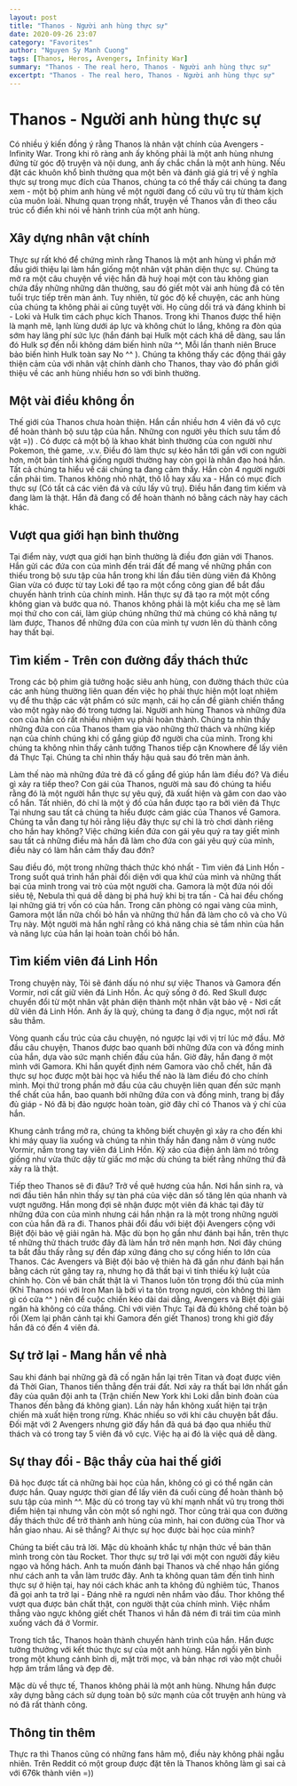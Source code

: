 ```yaml
---
layout: post
title: "Thanos - Người anh hùng thực sự"
date: 2020-09-26 23:07
category: "Favorites"
author: "Nguyen Sy Manh Cuong"
tags: [Thanos, Heros, Avengers, Infinity War]
summary: "Thanos - The real hero, Thanos - Người anh hùng thực sự"
excertpt: "Thanos - The real hero, Thanos - Người anh hùng thực sự"
---
```


# Thanos - Người anh hùng thực sự

Có nhiều ý kiến đồng ý rằng Thanos là nhân vật chính của Avengers - Infinity War. Trong khi rõ ràng anh ấy không phải là một anh hùng nhưng đứng từ góc độ truyện và nội dung, anh ấy chắc chắn là một anh hùng. Nếu đặt các khuôn khổ bình thường qua một bên và đánh giá giá trị về ý nghĩa thực sự trong mục đích của Thanos, chúng ta có thể thấy cái chúng ta đang xem - một bộ phim anh hùng về một người đang cố cứu vũ trụ từ thảm kịch của muôn loài. Nhưng quan trọng nhất, truyện về Thanos vẫn đi theo cấu trúc cổ điển khi nói về hành trình của một anh hùng.
	
## Xây dựng nhân vật chính

Thực sự rất khó để chứng mình rằng Thanos là một anh hùng vì phần mở đầu giới thiệu lại làm hắn giống một nhân vật phản diện thực sự. Chúng ta mở ra một câu chuyện về việc hắn đã huỷ hoại một con tàu không gian chứa đầy những những dân thường, sau đó giết một vài anh hùng đã có tên tuổi trực tiếp trên màn ảnh. Tuy nhiên, từ góc độ kể chuyện, các anh hùng của chúng ta không phải ai cũng tuyệt vời. Họ cũng dối trá và đáng khinh bỉ - Loki và Hulk tìm cách phục kích Thanos. Trong khi Thanos được thể hiện là mạnh mẽ, lạnh lùng dưới áp lực và không chút lo lắng, không ra đòn qúa sớm hay lãng phí sức lực (hắn đánh bại Hulk một cách khá dễ dàng, sau lần đó Hulk sợ đến nỗi không dám biến hình nữa ^^, Mỗi lần thanh niên Bruce bảo biến hình Hulk toàn say No ^^ ). Chúng ta không thấy các động thái gây thiện cảm của với nhân vật chính dành cho Thanos, thay vào đó phần giới thiệu về các anh hùng nhiều hơn so với bình thường.

## Một vài điều không ổn

Thế giới của Thanos chưa hoàn thiện. Hắn cần nhiều hơn 4 viên đá vô cực để hoàn thành bộ sưu tập của hắn. Những con người yêu thích sưu tầm đồ vật =)) . Có được cả một bộ là khao khát bình thường của con người như Pokemon, thẻ game, .v.v. Điều đó làm thực sự kéo hắn tới gần với con người hơn, một bản tính khá giống người thường hay còn gọi là nhân đạo hoá hắn. Tất cả chúng ta hiểu về cái chúng ta đang cảm thấy. Hắn còn 4 người người cần phải tìm. Thanos không nhỏ nhặt, thô lỗ hay xấu xa - Hắn có mục đích thực sự (Có tất cả các viên đá và cứu lấy vũ trụ). Điều hắn đang tìm kiếm và đang làm là thật. Hắn đã đang cố để hoàn thành nó bằng cách này hay cách khác.


## Vượt qua giới hạn bình thường

Tại điểm này, vượt qua giới hạn bình thường là điều đơn giản với Thanos. Hắn gửi các đứa con của mình đến trái đất để mang về những phần con thiếu trong bộ sưu tập của hắn trong khi lần đầu tiên dùng viên đá Không Gian vừa có được từ tay Loki để tạo ra một cổng công gian để bắt đầu chuyến hành trình của chính mình. Hắn thực sự đã tạo ra một một cổng không gian và bước qua nó. Thanos không phải là một kiểu cha mẹ sẽ làm mọi thứ cho con cái, làm giúp chúng những thứ mà chúng có khả năng tự làm được, Thanos để những đứa con của mình tự vươn lên dù thành công hay thất bại. 

## Tìm kiếm - Trên con đường đầy thách thức

Trong các bộ phim giả tưởng hoặc siêu anh hùng, con đường thách thức của các anh hùng thường liên quan đến việc họ phải thực hiện một loạt nhiệm vụ để thu thập các vật phẩm có sức mạnh, cái họ cần để giành chiến thắng vào một ngày nào đó trong tương lai. Người anh hùng Thanos và những đứa con của hắn có rất nhiều nhiệm vụ phải hoàn thành. Chúng ta nhìn thấy những đứa con của Thanos tham gia vào những thử thách và những kiếp nạn của chính chúng khi cố gắng giúp đỡ người cha của mình. Trong khi chúng ta không nhìn thấy cảnh tưởng Thanos tiếp cận Knowhere để lấy viên đá Thực Tại. Chúng ta chỉ nhìn thấy hậu quả sau đó trên màn ảnh.

Làm thế nào mà những đứa trẻ đã cố gắng để giúp hắn làm điều đó? Và điều gì xảy ra tiếp theo? Con gái của Thanos, người mà sau đó chúng ta hiểu rằng đó là một người hắn thực sự yêu quý, đã xuất hiện và găm con dao vào cổ hắn. Tất nhiên, đó chỉ là một ý đồ của hắn được tạo ra bởi viên đá Thực Tại nhưng sau tất cả chúng ta hiểu được cảm giác của Thanos về Gamora. Chúng ta vẫn đang tự hỏi rằng liệu đây thực sự chỉ là trò chơi dành riêng cho hắn hay không? Việc chứng kiến đứa con gái yêu quý ra tay giết mình sau tất cả những điều mà hắn đã làm cho đứa con gái yêu quý của mình, điều này có làm hắn cảm thấy đau đớn?

Sau điều đó, một trong những thách thức khó nhất - Tìm viên đá Linh Hồn - Trong suốt quá trình hắn phải đối diện với qua khứ của mình và những thất bại của mình trong vai trò của một người cha. Gamora là một đứa nói dối siêu tệ, Nebula thì quá dễ dàng bị phá huỷ khi bị tra tấn - Cả hai đều chống lại những giá trị vốn có của hắn. Trong căn phòng có ngai vàng của mình, Gamora một lần nữa chối bỏ hắn và những thứ hắn đã làm cho cô và cho Vũ Trụ này. Một người mà hắn nghĩ rằng có khả năng chia sẻ tầm nhìn của hắn và năng lực của hắn lại hoàn toàn chối bỏ hắn.


## Tìm kiếm viên đá Linh Hồn

Trong chuyện này, Tôi sẽ đánh dấu nó như sự việc Thanos và Gamora đến Vormir, nơi cất giữ viên đá Linh Hồn. Ác quỷ sống ở đó. Red Skull được chuyển đổi từ một nhân vật phản diện thành một nhân vật bảo vệ - Nơi cất dữ viên đá Linh Hồn. Anh ấy là quỷ, chúng ta đang ở địa ngục, một nơi rất sâu thẳm.

Vòng quanh cấu trúc của câu chuyện, nó ngược lại với vị trí lúc mở đầu.  Mở đầu câu chuyện, Thanos được bao quanh bởi những đứa con và đồng minh của hắn, dựa vào sức mạnh chiến đấu của hắn. Giờ đây, hắn đang ở một mình với Gamora. Khi hắn quyết định ném Gamora vào chỗ chết, hắn đã thực sự học được một bài học và hiểu thế nào là làm điều đó cho chính mình. Mọi thứ trong phần mở đầu của câu chuyện liên quan đến sức mạnh thể chất của hắn, bao quanh bởi những đứa con và đồng minh, trang bị đầy đủ giáp - Nó đã bị đảo ngược hoàn toàn, giờ đây chỉ có Thanos và ý chí của hắn.

Khung cảnh trắng mở ra, chúng ta không biết chuyện gì xảy ra cho đến khi khi máy quay lia xuống và chúng ta nhìn thấy hắn đang nằm ở vùng nước Vormir, nắm trong tay viên đá Linh Hồn. Kỹ xảo của điện ảnh làm nó trông giống như vừa thức dậy từ giấc mơ mặc dù chúng ta biết rằng những thứ đã xảy ra là thật. 


Tiếp theo Thanos sẽ đi đâu? Trở về quê hương của hắn. Nơi hắn sinh ra, và nơi đầu tiên hắn nhìn thấy sự tàn phá của việc dân số tăng lên qúa nhanh và vượt ngưỡng. Hắn mong đợi sẽ nhận được một viên đá khác tại đây từ những đứa con của mình nhưng cái hắn nhận ra là một trong những người con của hắn đã ra đi. Thanos phải đổi đầu với biệt đội Avengers cộng với Biệt đội bảo vệ giải ngân hà. Mặc dù bọn họ gần như đánh bại hắn, trên thực tế những thử thách trước đây đã làm hắn trở nên mạnh hơn. Nơi đây chúng ta bắt đầu thấy rằng sự đền đáp xứng đáng cho sự cống hiến to lớn của Thanos. Các Avengers và Biệt đội bảo vệ thiên hà đã gần như đánh bại hắn bằng cách rút găng tay ra, nhưng họ đã thất bại vì tính thiếu kỷ luật của chính họ. Còn về bản chất thật là vì Thanos luôn tôn trọng đối thủ của mình (Khi Thanos nói với Iron Man là bởi vì ta tôn trọng ngươi, còn không thì làm gì có cửa ^^ ) nên để cuộc chiến kéo dài dai dẳng, Avengers và Biệt đội giải ngân hà không có cửa thắng. Chỉ với viên Thực Tại đã đủ không chế toàn bộ rồi (Xem lại phân cảnh tại khi Gamora đến giết Thanos) trong khi giờ đấy hắn đã có đến 4 viên đá. 

## Sự trở lại - Mang hắn về nhà

Sau khi đánh bại những gã đã cố ngăn hắn lại trên Titan và đoạt được viên đá Thời Gian, Thanos tiến thẳng đến trái đất. Nơi xảy ra thất bại lớn nhất gần đây của quân đội anh ta (Trận chiến New York khi Loki dẫn binh đoàn của Thanos đến bằng đá không gian).  Lần này hắn không xuất hiện tại trận chiến mà xuất hiện trong rừng. Khác nhiều so với khi câu chuyện bắt đầu. Đối mặt với 2 Avengers nhưng giờ đấy hắn đã quá bá đạo qua nhiều thử thách và có trong tay 5 viên đá vô cực. Việc hạ ai đó là việc quá dễ dàng.

## Sự thay đổi - Bậc thầy của hai thế giới

Đã học được tất cả những bài học của hắn, không có gì có thể ngăn cản được hắn. Quay ngược thời gian để lấy viên đá cuối cùng để hoàn thành bộ sưu tập của mình ^^. Mặc dù có trong tay vũ khí mạnh nhất vũ trụ trong thời điểm hiện tại nhưng vẫn còn một số nghi ngờ. Thor cũng trải qua con đường đầy thách thức để trở thành anh hùng của mình, hai con đường của Thor và hắn giao nhau. Ai sẽ thắng? Ai thực sự học được bài học của mình? 

Chúng ta biết câu trả lời. Mặc dù khoảnh khắc tự nhận thức về bản thân mình trong còn tàu Rocket. Thor thực sự trở lại với một con người đầy kiêu ngạo và hống hách. Anh ta muốn đánh bại Thanos và chế nhạo hắn giống như cách anh ta vẫn làm trước đây.  Anh ta không quan tâm đến tình hình thực sự ở hiện tại, hay nói cách khác anh ta không đủ nghiêm túc, Thanos đã gọi anh ta trở lại - Đáng nhẽ ra ngươi nên nhắm vào đầu. Thor không thể vượt qua được bản chất thật, con người thật của chính mình. Việc nhắm thẳng vào ngực không giết chết Thanos vì hắn đã ném đi trái tim của mình xuống vách đá ở Vormir. 

Trong tích tắc, Thanos hoàn thành chuyến hành trình của hắn. Hắn được tưởng thưởng với kết thúc thực sự của một anh hùng. Hắn ngồi yên bình trong một khung cảnh bình dị, mặt trời mọc, và bản nhạc rơi vào một chuỗi hợp âm trầm lắng và đẹp đẽ. 


Mặc dù về thực tế, Thanos không phải là một anh hùng. Nhưng hắn được xây dựng bằng cách sử dụng toàn bộ sức mạnh của cốt truyện anh hùng và nó đã rất thành công. 

## Thông tin thêm 

Thực ra thì Thanos cũng có những fans hâm mộ, điều này không phải ngẫu nhiên. Trên Reddit có một group được đặt tên là Thanos không làm gì sai cả với 676k thành viên =))
